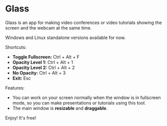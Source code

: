 # Glass

Glass is an app for making video conferences or video tutorials showing the screen and the webcam at the same time.

Windows and Linux standalone versions available for now.

Shortcuts:
- **Toggle Fullscreen:** Ctrl + Alt + F
- **Opacity Level 1:** Ctrl + Alt + 1
- **Opacity Level 2:** Ctrl + Alt + 2
- **No Opacity:** Ctrl + Alt + 3
- **Exit:** Esc

Features:
- You can work on your screen normally when the window is in fullscreen mode, so you can make presentations or tutorials using this tool.
- The main window is **resizable** and **draggable**.

Enjoy! It's free!
